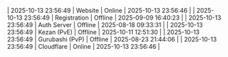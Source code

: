 | 2025-10-13 23:56:49 | Website | Online | 2025-10-13 23:56:46 |
| 2025-10-13 23:56:49 | Registration | Offline | 2025-09-09 16:40:23 |
| 2025-10-13 23:56:49 | Auth Server | Offline | 2025-08-18 09:33:31 |
| 2025-10-13 23:56:49 | Kezan (PvE) | Offline | 2025-10-11 12:51:30 |
| 2025-10-13 23:56:49 | Gurubashi (PvP) | Offline | 2025-08-23 21:44:06 |
| 2025-10-13 23:56:49 | Cloudflare | Online | 2025-10-13 23:56:46 |
